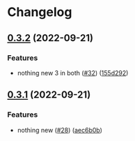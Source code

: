 # Changelog

## [0.3.2](https://github.com/howtodoappdevelopment/blank-page/compare/realtime-markdown-v0.3.1...realtime-markdown-v0.3.2) (2022-09-21)


### Features

* nothing new 3 in both ([#32](https://github.com/howtodoappdevelopment/blank-page/issues/32)) ([155d292](https://github.com/howtodoappdevelopment/blank-page/commit/155d292b6ddcc4420b92526461f421941759ae5d))

## [0.3.1](https://github.com/howtodoappdevelopment/blank-page/compare/realtime-markdown-v0.3.0...realtime-markdown-v0.3.1) (2022-09-21)


### Features

* nothing new ([#28](https://github.com/howtodoappdevelopment/blank-page/issues/28)) ([aec6b0b](https://github.com/howtodoappdevelopment/blank-page/commit/aec6b0bbd4972b5bf8a90daadfb7ee6d11d81623))
